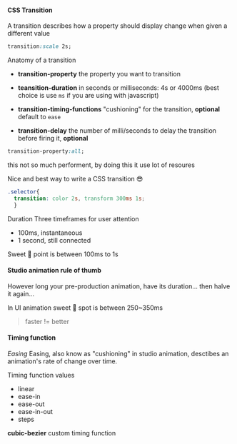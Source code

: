 #### CSS Transition
A transition describes how a property should display change when given a different value

```css
transition:scale 2s;
```

Anatomy of a transition
* **transition-property** the property you want to transition
* **teansition-duration** in seconds or milliseconds: 4s or 4000ms (best choice is use `ms` if you are using with javascript)

* **transition-timing-functions** "cushioning" for the transition, **optional** default to `ease`

* **transition-delay** the number of milli/seconds to delay the transition before firing it, **optional**

```css
transition-property:all;
```
this not so much performent, by doing this it use lot of resoures

Nice and best way to write a CSS transition 😎

```css
.selector{
  transition: color 2s, transform 300ms 1s;
  }
```

Duration
Three timeframes for user attention
* 100ms, instantaneous
* 1 second, still connected
 
Sweet 🍬 point is between 100ms to 1s

#### Studio animation rule of thumb
However long your pre-production animation, have its duration... then halve it again...

In UI animation sweet 🍬 spot is between 250~350ms

> faster != better

#### Timing function
*Easing*
Easing, also know as "cushioning" in studio animation, desctibes an animation's rate of change over time.

Timing function values
- linear
- ease-in
- ease-out
- ease-in-out
- steps

**cubic-bezier** custom timing function